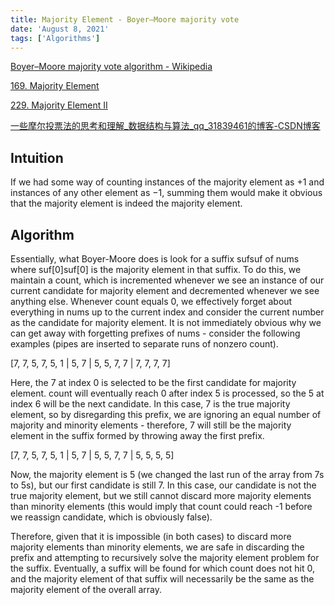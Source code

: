 ```yaml
---
title: Majority Element - Boyer–Moore majority vote
date: 'August 8, 2021'
tags: ['Algorithms']
---
```



[Boyer–Moore majority vote algorithm - Wikipedia](https://en.wikipedia.org/wiki/Boyer%E2%80%93Moore_majority_vote_algorithm)

[169. Majority Element](https://leetcode.com/problems/majority-element/)

[229. Majority Element II](https://leetcode.com/problems/majority-element-ii/)

[一些摩尔投票法的思考和理解\_数据结构与算法\_qq\_31839461的博客-CSDN博客](https://blog.csdn.net/qq_31839461/article/details/102968677)

## Intuition

If we had some way of counting instances of the majority element as +1 and instances of any other element as −1, summing them would make it obvious that the majority element is indeed the majority element.

## Algorithm

Essentially, what Boyer-Moore does is look for a suffix sufsuf of nums where suf\[0\]suf\[0\] is the majority element in that suffix. To do this, we maintain a count, which is incremented whenever we see an instance of our current candidate for majority element and decremented whenever we see anything else. Whenever count equals 0, we effectively forget about everything in nums up to the current index and consider the current number as the candidate for majority element. It is not immediately obvious why we can get away with forgetting prefixes of nums - consider the following examples (pipes are inserted to separate runs of nonzero count).

\[7, 7, 5, 7, 5, 1 | 5, 7 | 5, 5, 7, 7 | 7, 7, 7, 7\]

Here, the 7 at index 0 is selected to be the first candidate for majority element. count will eventually reach 0 after index 5 is processed, so the 5 at index 6 will be the next candidate. In this case, 7 is the true majority element, so by disregarding this prefix, we are ignoring an equal number of majority and minority elements - therefore, 7 will still be the majority element in the suffix formed by throwing away the first prefix.

\[7, 7, 5, 7, 5, 1 | 5, 7 | 5, 5, 7, 7 | 5, 5, 5, 5\]

Now, the majority element is 5 (we changed the last run of the array from 7s to 5s), but our first candidate is still 7. In this case, our candidate is not the true majority element, but we still cannot discard more majority elements than minority elements (this would imply that count could reach -1 before we reassign candidate, which is obviously false).

Therefore, given that it is impossible (in both cases) to discard more majority elements than minority elements, we are safe in discarding the prefix and attempting to recursively solve the majority element problem for the suffix. Eventually, a suffix will be found for which count does not hit 0, and the majority element of that suffix will necessarily be the same as the majority element of the overall array.
